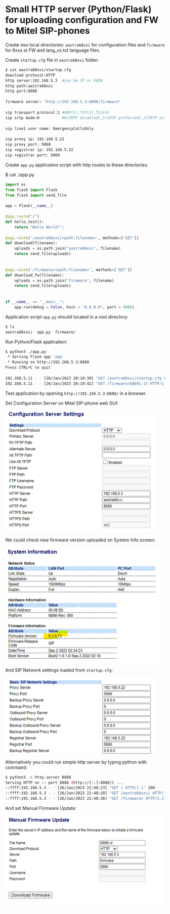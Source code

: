 # Small HTTP server (Python/Flask) for uploading configuration and FW to Mitel SIP-phones

Create two local directories: `aastra68xxi` for configuration files and `firmware` for 6xxx.st FW and lang_xx.txt language files.

Create `startup.cfg` file in `aastra68xxi` folder:

```bash
$ cat aastra68xxi/startup.cfg
download protocol:HTTP
http server:192.168.5.3  #can be IP or FQDN
http path:aastra68xxi
http port:8888

firmware server: "http://192.168.5.3:8888/firmware"

sip transport protocol:1 #UDP(1),TCP(2),TLS(4)
sip srtp mode:0          #0(SRTP disabled),1(SRTP preferred),2(SRTP only)

sip line1 user name: EmergencyCallsOnly

sip proxy ip: 192.168.5.22
sip proxy port: 5060
sip registrar ip: 192.168.5.22
sip registrar port: 5060
```

Create `app.py` application script with http routes to these directories:

$ cat ./app.py

```python
import os
from flask import Flask
from flask import send_file

app = Flask(__name__)

@app.route("/")
def hello_test():
    return "Hello World!";

@app.route('/aastra68xxi/<path:filename>', methods=['GET'])
def download(filename):
    uploads = os.path.join("aastra68xxi", filename)
    return send_file(uploads)


@app.route('/firmware/<path:filename>', methods=['GET'])
def download_fw(filename):
    uploads = os.path.join("firmware", filename)
    return send_file(uploads)


if __name__ == "__main__":
    app.run(debug = False, host = "0.0.0.0", port = 8888)
```

Application script `app.py` should located in a root directory:

```bash
$ ls
aastra68xxi/  app.py  firmware/
```

Run Python/Flask application:

```bash
$ python3 ./app.py
 * Serving Flask app 'app'
 * Running on http://192.168.5.3:8888
Press CTRL+C to quit

192.168.5.11 - - [26/Jan/2023 20:10:30] "GET /aastra68xxi/startup.cfg HTTP/1.1" 200 -
192.168.5.11 - - [26/Jan/2023 20:10:42] "GET /firmware/6869i.st HTTP/1.1" 200 -
```

Test application by opening `http://192.168.5.3:8888/` in a browser.

Set Configuration Server on Mitel SIP-phone web GUI:

![](config_server.png)

We could check new firmware version uploaded on System Info screen:

![](system_info.png)

And SIP Network settings loaded from `startup.cfg`:

![](sip_settings.png)

Alternatively you could run simple http server by typing python with command:

```bash
$ python3 -m http.server 8888
Serving HTTP on :: port 8888 (http://[::]:8888/) ...
::ffff:192.168.5.3 - - [26/Jan/2023 22:40:23] "GET / HTTP/1.1" 200 -
::ffff:192.168.5.3 - - [26/Jan/2023 22:40:28] "GET /aastra68xxi/ HTTP/1.1" 200 -
::ffff:192.168.5.3 - - [26/Jan/2023 22:40:36] "GET /firmware/ HTTP/1.1" 200 -
```

And set Manual Firmware Update:

![](manual_fw.png)
